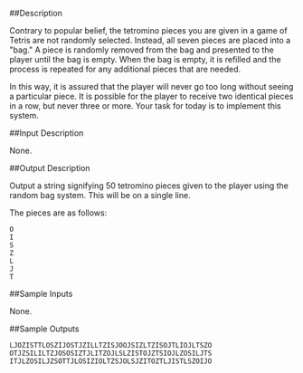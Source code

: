 ##Description

Contrary to popular belief, the tetromino pieces you are given in a game of Tetris are not randomly selected. Instead, all seven pieces are placed into a "bag." A piece is randomly removed from the bag and presented to the player until the bag is empty. When the bag is empty, it is refilled and the process is repeated for any additional pieces that are needed.

In this way, it is assured that the player will never go too long without seeing a particular piece. It is possible for the player to receive two identical pieces in a row, but never three or more. Your task for today is to implement this system.

##Input Description

None.

##Output Description

Output a string signifying 50 tetromino pieces given to the player using the random bag system. This will be on a single line.

The pieces are as follows:

    O
    I
    S
    Z
    L
    J
    T

##Sample Inputs

None.

##Sample Outputs

    LJOZISTTLOSZIJOSTJZILLTZISJOOJSIZLTZISOJTLIOJLTSZO
    OTJZSILILTZJOSOSIZTJLITZOJLSLZISTOJZTSIOJLZOSILJTS
    ITJLZOSILJZSOTTJLOSIZIOLTZSJOLSJZITOZTLJISTLSZOIJO